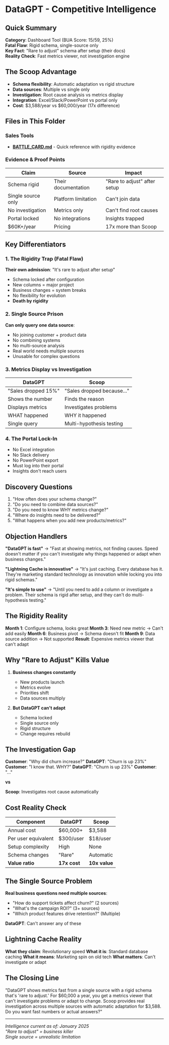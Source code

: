 # DataGPT - Competitive Intelligence

## Quick Summary
**Category**: Dashboard Tool (BUA Score: 15/59, 25%)  
**Fatal Flaw**: Rigid schema, single-source only  
**Key Fact**: "Rare to adjust" schema after setup (their docs)  
**Reality Check**: Fast metrics viewer, not investigation engine  

## The Scoop Advantage
- **Schema flexibility**: Automatic adaptation vs rigid structure
- **Data sources**: Multiple vs single only
- **Investigation**: Root cause analysis vs metrics display
- **Integration**: Excel/Slack/PowerPoint vs portal only
- **Cost**: $3,588/year vs $60,000/year (17x difference)

## Files in This Folder

### Sales Tools
- **[BATTLE_CARD.md](BATTLE_CARD.md)** - Quick reference with rigidity evidence

### Evidence & Proof Points
| Claim | Source | Impact |
|-------|--------|--------|
| Schema rigid | Their documentation | "Rare to adjust" after setup |
| Single source only | Platform limitation | Can't join data |
| No investigation | Metrics only | Can't find root causes |
| Portal locked | No integrations | Insights trapped |
| $60K+/year | Pricing | 17x more than Scoop |

## Key Differentiators

### 1. The Rigidity Trap (Fatal Flaw)
**Their own admission**: "It's rare to adjust after setup"
- Schema locked after configuration
- New columns = major project
- Business changes = system breaks
- No flexibility for evolution
- **Death by rigidity**

### 2. Single Source Prison
**Can only query one data source**:
- No joining customer + product data
- No combining systems
- No multi-source analysis
- Real world needs multiple sources
- Unusable for complex questions

### 3. Metrics Display vs Investigation
| DataGPT | Scoop |
|---------|-------|
| "Sales dropped 15%" | "Sales dropped because..." |
| Shows the number | Finds the reason |
| Displays metrics | Investigates problems |
| WHAT happened | WHY it happened |
| Single query | Multi-hypothesis testing |

### 4. The Portal Lock-In
- No Excel integration
- No Slack delivery
- No PowerPoint export
- Must log into their portal
- Insights don't reach users

## Discovery Questions
1. "How often does your schema change?"
2. "Do you need to combine data sources?"
3. "Do you need to know WHY metrics change?"
4. "Where do insights need to be delivered?"
5. "What happens when you add new products/metrics?"

## Objection Handlers

**"DataGPT is fast"**
→ "Fast at showing metrics, not finding causes. Speed doesn't matter if you can't investigate why things happened or adapt when business changes."

**"Lightning Cache is innovative"**
→ "It's just caching. Every database has it. They're marketing standard technology as innovation while locking you into rigid schemas."

**"It's simple to use"**
→ "Until you need to add a column or investigate a problem. Their schema is rigid after setup, and they can't do multi-hypothesis testing."

## The Rigidity Reality
**Month 1**: Configure schema, looks great
**Month 3**: Need new metric → Can't add easily
**Month 6**: Business pivot → Schema doesn't fit
**Month 9**: Data source addition → Not supported
**Result**: Expensive metrics viewer that can't adapt

## Why "Rare to Adjust" Kills Value
1. **Business changes constantly**
   - New products launch
   - Metrics evolve
   - Priorities shift
   - Data sources multiply

2. **But DataGPT can't adapt**
   - Schema locked
   - Single source only
   - Rigid structure
   - Change requires rebuild

## The Investigation Gap
**Customer**: "Why did churn increase?"
**DataGPT**: "Churn is up 23%"
**Customer**: "I know that. WHY?"
**DataGPT**: "Churn is up 23%"
**Customer**: "..."

**vs**

**Scoop**: Investigates root cause automatically

## Cost Reality Check
| Component | DataGPT | Scoop |
|-----------|---------|-------|
| Annual cost | $60,000+ | $3,588 |
| Per user equivalent | $300/user | $18/user |
| Setup complexity | High | None |
| Schema changes | "Rare" | Automatic |
| **Value ratio** | **17x cost** | **10x value** |

## The Single Source Problem
**Real business questions need multiple sources**:
- "How do support tickets affect churn?" (2 sources)
- "What's the campaign ROI?" (3+ sources)
- "Which product features drive retention?" (Multiple)

**DataGPT**: Can't answer any of these

## Lightning Cache Reality
**What they claim**: Revolutionary speed
**What it is**: Standard database caching
**What it means**: Marketing spin on old tech
**What matters**: Can't investigate or adapt

## The Closing Line
"DataGPT shows metrics fast from a single source with a rigid schema that's 'rare to adjust.' For $60,000 a year, you get a metrics viewer that can't investigate problems or adapt to change. Scoop provides real investigation across multiple sources with automatic adaptation for $3,588. Do you want fast numbers or actual answers?"

---

*Intelligence current as of: January 2025*  
*"Rare to adjust" = business killer*  
*Single source = unrealistic limitation*